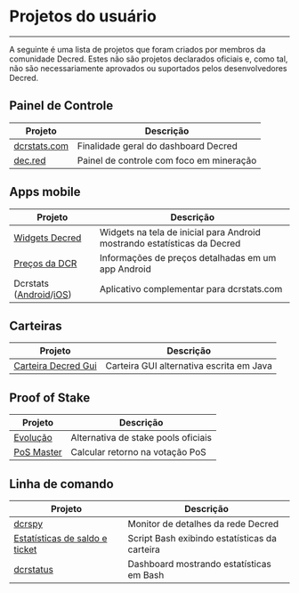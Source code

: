 # Projetos do usuário

---

A seguinte é uma lista de projetos que foram criados por membros da comunidade Decred. Estes não são projetos declarados oficiais e, como tal, não são necessariamente aprovados ou suportados pelos desenvolvedores Decred.

## Painel de Controle

Projeto                               | Descrição
--------------------------------------|----------------------------------
[dcrstats.com](https://dcrstats.com/) | Finalidade geral do dashboard Decred
[dec.red](http://d3c.red/)            | Painel de controle com foco em mineração

## Apps mobile

Projeto                                                                                       | Descrição
----------------------------------------------------------------------------------------------|--------------------------------------------------------
[Widgets Decred](https://play.google.com/store/apps/details?id=com.jamieholdstock.dcrwidgets) | Widgets na tela de inicial para Android mostrando estatísticas da Decred
[Preços da DCR](https://play.google.com/store/apps/details?id=altcoin.br.decred)                 | Informações de preços detalhadas em um app Android
Dcrstats ([Android](https://play.google.com/store/apps/details?id=com.ionicframework.myapp554035)/[iOS](https://itunes.apple.com/us/app/dcrstats/id1141383230)) | Aplicativo complementar para dcrstats.com

## Carteiras

Projeto                                                                       | Descrição
------------------------------------------------------------------------------|------------------------------------------
[Carteira Decred Gui](https://forum.decred.org/threads/decred-wallet-gui.1119/) | Carteira GUI alternativa escrita em Java

## Proof of Stake

Projeto                                     | Descrição
--------------------------------------------|------------------------------------
[Evolução](https://evolution.dcrstats.com) | Alternativa de stake pools oficiais
[PoS Master](http://www.posmaster.info/)    | Calcular retorno na votação PoS


## Linha de comando
Projeto                                                                                                                         | Descrição
--------------------------------------------------------------------------------------------------------------------------------|------------------------------------
[dcrspy](https://github.com/chappjc/dcrspy)                                                                                     | Monitor de detalhes da rede Decred
[Estatísticas de saldo e ticket](https://forum.decred.org/threads/bash-shell-script-to-view-quick-stats-on-balance-and-tickets.2926/) | Script Bash exibindo estatísticas da carteira
[dcrstatus](https://github.com/karamble/dcrstatus)                                                                              | Dashboard mostrando estatísticas em Bash
